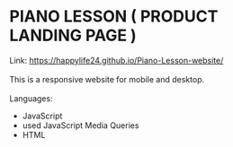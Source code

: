 # PIANO LESSON ( PRODUCT LANDING PAGE )
Link: https://happylife24.github.io/Piano-Lesson-website/
<br>
<br>
This is a responsive website for mobile and desktop.
<br>
<br>
Languages:
<br>
   <ul>
     <li>JavaScript</li>
     <li>used JavaScript Media Queries</li>
     <li>HTML</li>
  </ul>
